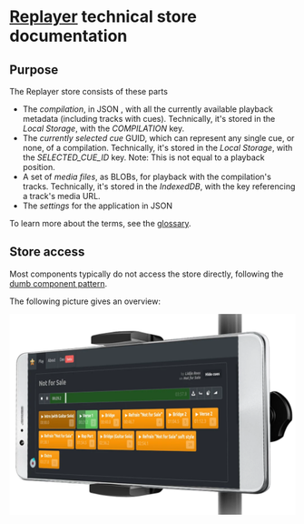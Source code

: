 # [Replayer](https://replayer.app/) technical store documentation

## Purpose

The Replayer store consists of these parts

-   The _compilation_, in JSON , with all the currently available playback metadata (including tracks with cues). Technically, it's stored in the _Local Storage_, with the _COMPILATION_ key.
-   The _currently selected cue_ GUID, which can represent any single cue, or none, of a compilation. Technically, it's stored in the _Local Storage_, with the _SELECTED_CUE_ID_ key. Note: This is not equal to a playback position.
-   A set of _media files_, as BLOBs, for playback with the compilation's tracks. Technically, it's stored in the _IndexedDB_, with the key referencing a track's media URL.
-   The _settings_ for the application in JSON

To learn more about the terms, see the [glossary](https://replayer.app/documentation/glossary).

## Store access

Most components typically do not access the store directly, following the [dumb component pattern](https://namingconvention.org/vuejs/smart-dumb-naming.html).

The following picture gives an overview:

![Visual Functioning Overview](/doc/images/WebAppOnPhoneStand.webp)
